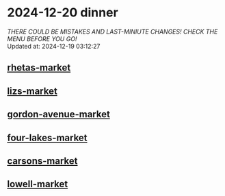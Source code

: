 # 2024-12-20 dinner  
*THERE COULD BE MISTAKES AND LAST-MINIUTE CHANGES! CHECK THE MENU BEFORE YOU GO!*  
Updated at: 2024-12-19 03:12:27  
## [rhetas-market](https://wisc-housingdining.nutrislice.com/menu/rhetas-market/dinner/2024-12-20)  
## [lizs-market](https://wisc-housingdining.nutrislice.com/menu/lizs-market/dinner/2024-12-20)  
## [gordon-avenue-market](https://wisc-housingdining.nutrislice.com/menu/gordon-avenue-market/dinner/2024-12-20)  
## [four-lakes-market](https://wisc-housingdining.nutrislice.com/menu/four-lakes-market/dinner/2024-12-20)  
## [carsons-market](https://wisc-housingdining.nutrislice.com/menu/carsons-market/dinner/2024-12-20)  
## [lowell-market](https://wisc-housingdining.nutrislice.com/menu/lowell-market/dinner/2024-12-20)  
  
